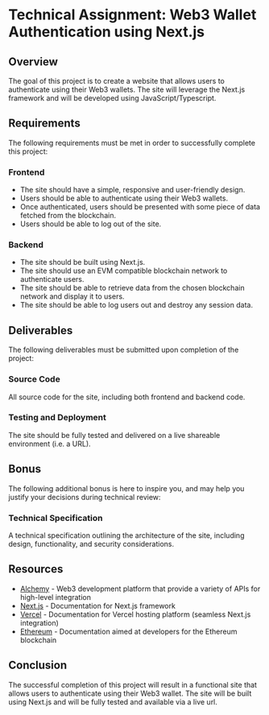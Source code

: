# Technical Assignment: Web3 Wallet Authentication using Next.js

## Overview

The goal of this project is to create a website that allows users to authenticate using their Web3 wallets. The site will leverage the Next.js framework and will be developed using JavaScript/Typescript.

## Requirements

The following requirements must be met in order to successfully complete this project:

### Frontend

- The site should have a simple, responsive and user-friendly design.
- Users should be able to authenticate using their Web3 wallets.
- Once authenticated, users should be presented with some piece of data fetched from the blockchain.
- Users should be able to log out of the site.

### Backend

- The site should be built using Next.js.
- The site should use an EVM compatible blockchain network to authenticate users.
- The site should be able to retrieve data from the chosen blockchain network and display it to users.
- The site should be able to log users out and destroy any session data.

## Deliverables

The following deliverables must be submitted upon completion of the project:

### Source Code

All source code for the site, including both frontend and backend code.

### Testing and Deployment

The site should be fully tested and delivered on a live shareable environment (i.e. a URL).

## Bonus

The following additional bonus is here to inspire you, and may help you justify your decisions during technical review:

### Technical Specification

A technical specification outlining the architecture of the site, including design, functionality, and security considerations.

## Resources

- [Alchemy](https://www.alchemy.com/) - Web3 development platform that provide a variety of APIs for high-level integration
- [Next.js](https://nextjs.org/docs) - Documentation for Next.js framework
- [Vercel](https://vercel.com/docs) - Documentation for Vercel hosting platform (seamless Next.js integration)
- [Ethereum](https://ethereum.org/en/developers/) - Documentation aimed at developers for the Ethereum blockchain 

## Conclusion

The successful completion of this project will result in a functional site that allows users to authenticate using their Web3 wallet. The site will be built using Next.js and will be fully tested and available via a live url.
